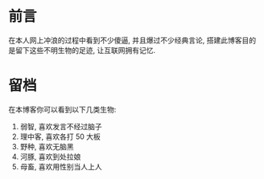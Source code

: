 # 前言

在本人网上冲浪的过程中看到不少傻逼, 并且爆过不少经典言论, 搭建此博客目的是留下这些不明生物的足迹, 让互联网拥有记忆.

# 留档

在本博客你可以看到以下几类生物: 

1. 弱智, 喜欢发言不经过脑子
2. 理中客, 喜欢各打 50 大板
3. 野种, 喜欢无脑黑
4. 河豚, 喜欢到处拉娘
5. 母畜, 喜欢用性别当人上人

